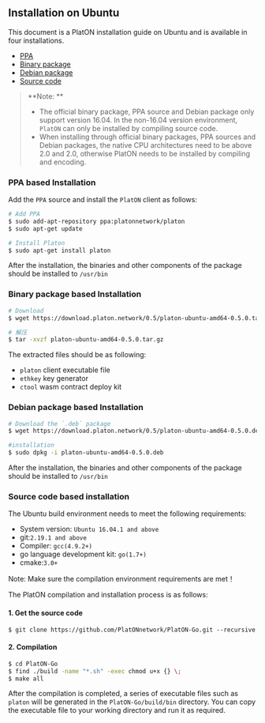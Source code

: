 ## Installation on Ubuntu

This document is a PlatON installation guide on Ubuntu and is available in four installations.

- [PPA](#PPA-based-Installation)
- [Binary package](#Binary-package-based-Installation)
- [Debian package](#Debian-package-Installation)
- [Source code](#Source-code-based-Installation)

> **Note: **
> - The official binary package, PPA source and Debian package only support version 16.04. In the non-16.04 version environment, `PlatON` can only be installed by compiling source code. 
> - When installing through official binary packages, PPA sources and Debian packages, the native CPU architectures need to be above 2.0 and 2.0, otherwise PlatON needs to be installed by compiling and encoding.

### PPA based Installation

Add the `PPA` source and install the `PlatON` client as follows:

```bash
# Add PPA
$ sudo add-apt-repository ppa:platonnetwork/platon
$ sudo apt-get update

# Install Platon
$ sudo apt-get install platon
```

After the installation, the binaries and other components of the package should be installed to `/usr/bin`


### Binary package based Installation

```bash
# Download
$ wget https://download.platon.network/0.5/platon-ubuntu-amd64-0.5.0.tar.gz

# 解压
$ tar -xvzf platon-ubuntu-amd64-0.5.0.tar.gz
```

The extracted files should be as following:

- `platon` client executable file 
- `ethkey` key generator 
- `ctool` wasm contract deploy kit 


### Debian package based Installation

```bash
# Download the `.deb` package
$ wget https://download.platon.network/0.5/platon-ubuntu-amd64-0.5.0.deb

#installation
$ sudo dpkg -i platon-ubuntu-amd64-0.5.0.deb
```

After the installation, the binaries and other components of the package should be installed to `/usr/bin`

### Source code based installation

The Ubuntu build environment needs to meet the following requirements:

- System version: `Ubuntu 16.04.1 and above`
- git:`2.19.1 and above`
- Compiler: `gcc(4.9.2+)`
- go language development kit: `go(1.7+)`
- cmake:`3.0+`

Note: Make sure the compilation environment requirements are met！

The PlatON compilation and installation process is as follows:


#### 1. Get the source code

```
$ git clone https://github.com/PlatONnetwork/PlatON-Go.git --recursive
```

#### 2. Compilation 

```bash
$ cd PlatON-Go
$ find ./build -name "*.sh" -exec chmod u+x {} \;
$ make all
```

After the compilation is completed, a series of executable files such as `platon` will be generated in the `PlatON-Go/build/bin` directory. You can copy the executable file to your working directory and run it as required.
